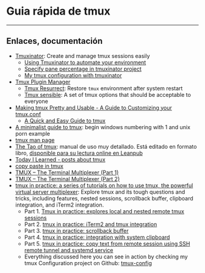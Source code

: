 # Guia rápida de tmux

---

## Enlaces, documentación

* [Tmuxinator](https://github.com/tmuxinator/tmuxinator): Create and manage tmux sessions easily
    * [Using Tmuxinator to automate your environment](https://collectiveidea.com/blog/archives/2017/03/27/using-tmuxinator-to-automate-your-environment)
    * [Specify pane percentage in tmuxinator project](https://stackoverflow.com/questions/9812000/specify-pane-percentage-in-tmuxinator-project)
    * [My tmux configuration with tmuxinator](https://www.projectidealism.com/posts/2013/9/20/my-tmux-configuration-with-tmuxinator)
* [Tmux Plugin Manager](https://github.com/tmux-plugins/tpm)
    * [Tmux Resurrect](https://github.com/tmux-plugins/tmux-resurrect): Restore `tmux` environment after system restart
    * [Tmux sensible](https://github.com/tmux-plugins/tmux-sensible): A set of tmux options that should be acceptable to everyone
* [Making tmux Pretty and Usable - A Guide to Customizing your tmux.conf](https://www.hamvocke.com/blog/a-guide-to-customizing-your-tmux-conf/)
    * [A Quick and Easy Guide to tmux](https://www.hamvocke.com/blog/a-quick-and-easy-guide-to-tmux/)
* [A minimalist guide to tmux](https://medium.com/actualize-network/a-minimalist-guide-to-tmux-13675fb160fa): begin windows numbering with 1 and unix porn example
* [tmux man page](http://manpages.ubuntu.com/manpages/bionic/en/man1/tmux.1.html)
* [The Tao of tmux](https://tmuxp.git-pull.com/en/latest/about_tmux.html): manual de uso muy detallado. Está editado en formato libro, [disponible para su lectura online en Leanpub](https://leanpub.com/the-tao-of-tmux/read)
* [Today I Learned - posts about tmux](https://til.hashrocket.com/?_utf8=%E2%9C%93&q=tmux)
* [copy paste in tmux](https://awhan.wordpress.com/2010/06/20/copy-paste-in-tmux/)
* [TMUX – The Terminal Multiplexer (Part 1)](http://blog.hawkhost.com/2010/06/28/tmux-the-terminal-multiplexer/)
* [TMUX – The Terminal Multiplexer (Part 2)](https://blog.hawkhost.com/2010/07/02/tmux-%E2%80%93-the-terminal-multiplexer-part-2/)
* [tmux in practice: a series of tutorials on how to use tmux, the powerful virtual server multiplexer](https://medium.com/free-code-camp/tmux-in-practice-series-of-posts-ae34f16cfab0): Explore tmux and its tough questions and tricks, including features, nested sessions, scrollback buffer, clipboard integration, and iTerm2 integration.
    * Part 1. [Tmux in practice: explores local and nested remote tmux sessions](https://medium.com/@alexeysamoshkin/tmux-in-practice-local-and-nested-remote-tmux-sessions-4f7ba5db8795)
    * Part 2. [tmux in practice: iTerm2 and tmux integration](https://medium.com/@alexeysamoshkin/tmux-in-practice-iterm2-and-tmux-integration-7fb0991c6c01)
    * Part 3. [tmux in practice: scrollback buffer](https://medium.com/@alexeysamoshkin/tmux-in-practice-scrollback-buffer-47d5ffa71c93)
    * Part 4. [tmux in practice: integration with system clipboard](https://medium.com/@alexeysamoshkin/tmux-in-practice-integration-with-system-clipboard-bcd72c62ff7b)
    * Part 5. [tmux in practice: copy text from remote session using SSH remote tunnel and systemd service](https://medium.com/@alexeysamoshkin/tmux-in-practice-copy-text-from-remote-session-using-ssh-remote-tunnel-and-systemd-service-dd3c51bca1fa)
    * Everything discussed here you can see in action by checking my tmux Configuration project on Github: [tmux-config](https://github.com/samoshkin/tmux-config)
